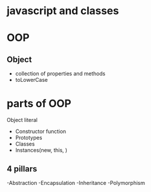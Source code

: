 # javascript and classes

# OOP
## Object
- collection of properties and methods
- toLowerCase

# parts of OOP
Object literal

- Constructor function
- Prototypes
- Classes
- Instances(new, this, )

## 4 pillars
-Abstraction
-Encapsulation
-Inheritance
-Polymorphism
